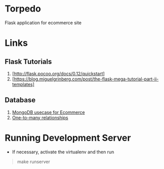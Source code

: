 Torpedo
=======

Flask application for ecommerce site


Links
=====

Flask Tutorials
--------------
1. [http://flask.pocoo.org/docs/0.12/quickstart]
2. [https://blog.miguelgrinberg.com/post/the-flask-mega-tutorial-part-ii-templates]

Database
---------
1. [MongoDB usecase for Ecommerce](https://docs.mongodb.com/ecosystem/use-cases/product-catalog/)
2. [One-to-many relationships](https://docs.mongodb.com/manual/tutorial/model-embedded-one-to-many-relationships-between-documents/)


Running Development Server
==========================
- If necessary, activate the virtualenv and then run

> make runserver
